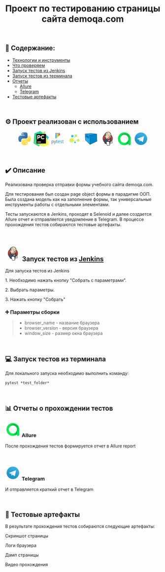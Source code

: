 <h1 align="center">Проект по тестированию страницы сайта demoqa.com</h1>

&#8287;&#8287;&#8287;&#8287;&#8287;
## :open_book: Содержание:
- [Технологии и инструменты](#gear-проект-реализован-с-использованием)
- [Что проверяем](#heavy_check_mark-описание)
- [Запуск тестов из Jenkins](#-запуск-тестов-из-jenkins)
- [Запуск тестов из терминала](#computer-запуск-тестов-из-терминала)
- [Отчеты](#bar_chart-отчеты-о-прохождении-тестов)
  - [Allure](#-allure)
  - [Telegram](#-telegram)
- [Тестовые артефакты](#movie_camera-тестовые-артефакты)

&#8287;&#8287;&#8287;&#8287;&#8287;
## :gear: Проект реализован с использованием
  <p align="center">
    <img src="/README/icons/python.svg" title="Python" width="50" height="50"  alt="python"/>
    <img src="/README/icons/pycharm.svg" title="Pycharm" width="50" height="50"  alt="pycharm"/>
    <img src="/README/icons/pytest.svg" title="Pytest" width="50" height="50"  alt="pytest"/>
    <img src="/README/icons/selene.png" title="Selene" width="50" height="50"  alt="selene"/>
    <img src="/README/icons/selenoid.svg" title="Selenoid" width="50" height="50"  alt="selenoid"/>
    <img src="/README/icons/jenkins.svg" title="Jenkins" width="50" height="50"  alt="jenkins"/>
    <img src="/README/icons/allure.svg" title="Allure" width="50" height="50"  alt="allure"/>
    <img src="/README/icons/telegram.svg" title="Telegram" width="50" height="50"  alt="telegram"/>
 </p>


&#8287;&#8287;&#8287;&#8287;&#8287;
## :heavy_check_mark: Описание
<p>Реализована проверка отправки формы учебного сайта demoqa.com.</p>
<p>Для тестирования был создан page object формы в парадигме ООП. Была создана модель как на заполнение формы, так  универсальные инструменты работы с отдельными элементами.</p>
<p>Тесты запускаются в Jenkins, проходят в Selenoid и далее создается Allure отчет и отправляется уведомление в Telegram. В процессе прохождения тестов собираются тестовые артефакты.</p>

&#8287;&#8287;&#8287;&#8287;&#8287;
## <img src="/README/icons/jenkins.svg" width="50" height="50"  alt="jenkins"/> Запуск тестов из [Jenkins](https://jenkins.autotests.cloud/job/002_Clorhexidinum_diploma_python/)
  
  Для запуска тестов из Jenkins

  <p>1. Необходимо нажать кнопку "Собрать с параметрами".</p>
  
  <p>2. Выбрать параметры.</p>
  
  <p>3. Нажать кнопку "Собрать"</p>
  
  ### :heavy_plus_sign: Параметры сборки

> - browser_name - название браузера
> - browser_version - версия браузера
> - window_size - размер окна браузера
  
&#8287;&#8287;&#8287;&#8287;&#8287;
## :computer: Запуск тестов из терминала

Для локального запуска необходимо выполнить команду:
```
pytest *test_folder*
```

&#8287;&#8287;&#8287;&#8287;&#8287;
## :bar_chart: Отчеты о прохождении тестов 
  
### <img src="/README/icons/allure.svg" width="50" height="50"  alt="allure"/> Allure

После прохождения тестов формируется отчет в Allure report
  
  
&#8287;&#8287;&#8287;&#8287;&#8287;
### <img src="/README/icons/telegram.svg" width="50" height="50"  alt="telegram"/> Telegram

И отправляется краткий отчет в Telegram
  
&#8287;&#8287;&#8287;&#8287;&#8287;
## :movie_camera: Тестовые артефакты

В результате прохождения тестов собираются следующие артефакты:
  

  <p>Скриншот страницы</p>

  <p>Логи браузера</p>
  
  <p>Дамп страницы</p>
  
  <p>Видео прохождения</p>

